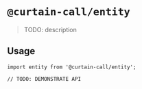 # `@curtain-call/entity`

> TODO: description

## Usage

```
import entity from '@curtain-call/entity';

// TODO: DEMONSTRATE API
```
